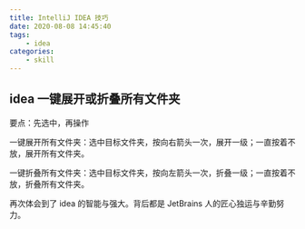 ```yaml
---
title: IntelliJ IDEA 技巧
date: 2020-08-08 14:45:40
tags:
    - idea
categories:
    - skill
---
```


## idea 一键展开或折叠所有文件夹

要点：先选中，再操作

一键展开所有文件夹：选中目标文件夹，按向右箭头一次，展开一级；一直按着不放，展开所有文件夹。

一键折叠所有文件夹：选中目标文件夹，按向左箭头一次，折叠一级；一直按着不放，折叠所有文件夹。

再次体会到了 idea 的智能与强大。背后都是 JetBrains 人的匠心独运与辛勤努力。

